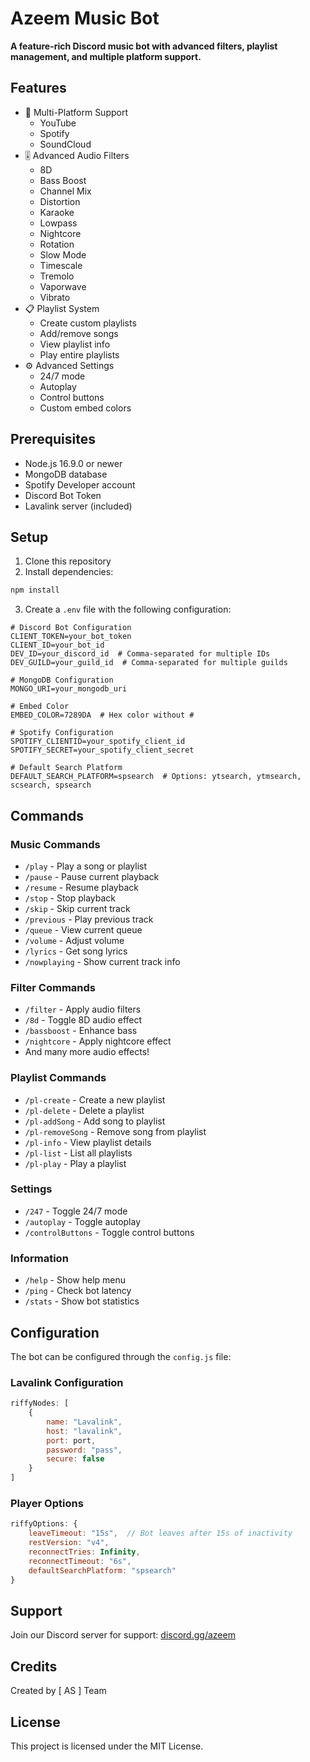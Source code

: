# Azeem Music Bot

**A feature-rich Discord music bot with advanced filters, playlist management, and multiple platform support.**

## Features

- 🎵 Multi-Platform Support
  - YouTube
  - Spotify
  - SoundCloud
- 🎚️ Advanced Audio Filters
  - 8D
  - Bass Boost
  - Channel Mix
  - Distortion
  - Karaoke
  - Lowpass
  - Nightcore
  - Rotation
  - Slow Mode
  - Timescale
  - Tremolo
  - Vaporwave
  - Vibrato
- 📋 Playlist System
  - Create custom playlists
  - Add/remove songs
  - View playlist info
  - Play entire playlists
- ⚙️ Advanced Settings
  - 24/7 mode
  - Autoplay
  - Control buttons
  - Custom embed colors

## Prerequisites

- Node.js 16.9.0 or newer
- MongoDB database
- Spotify Developer account
- Discord Bot Token
- Lavalink server (included)

## Setup

1. Clone this repository
2. Install dependencies:
```bash
npm install
```

3. Create a `.env` file with the following configuration:
```env
# Discord Bot Configuration
CLIENT_TOKEN=your_bot_token
CLIENT_ID=your_bot_id
DEV_ID=your_discord_id  # Comma-separated for multiple IDs
DEV_GUILD=your_guild_id  # Comma-separated for multiple guilds

# MongoDB Configuration
MONGO_URI=your_mongodb_uri

# Embed Color
EMBED_COLOR=7289DA  # Hex color without #

# Spotify Configuration
SPOTIFY_CLIENTID=your_spotify_client_id
SPOTIFY_SECRET=your_spotify_client_secret

# Default Search Platform
DEFAULT_SEARCH_PLATFORM=spsearch  # Options: ytsearch, ytmsearch, scsearch, spsearch
```

## Commands

### Music Commands
- `/play` - Play a song or playlist
- `/pause` - Pause current playback
- `/resume` - Resume playback
- `/stop` - Stop playback
- `/skip` - Skip current track
- `/previous` - Play previous track
- `/queue` - View current queue
- `/volume` - Adjust volume
- `/lyrics` - Get song lyrics
- `/nowplaying` - Show current track info

### Filter Commands
- `/filter` - Apply audio filters
- `/8d` - Toggle 8D audio effect
- `/bassboost` - Enhance bass
- `/nightcore` - Apply nightcore effect
- And many more audio effects!

### Playlist Commands
- `/pl-create` - Create a new playlist
- `/pl-delete` - Delete a playlist
- `/pl-addSong` - Add song to playlist
- `/pl-removeSong` - Remove song from playlist
- `/pl-info` - View playlist details
- `/pl-list` - List all playlists
- `/pl-play` - Play a playlist

### Settings
- `/247` - Toggle 24/7 mode
- `/autoplay` - Toggle autoplay
- `/controlButtons` - Toggle control buttons

### Information
- `/help` - Show help menu
- `/ping` - Check bot latency
- `/stats` - Show bot statistics

## Configuration

The bot can be configured through the `config.js` file:

### Lavalink Configuration
```javascript
riffyNodes: [
    {
        name: "Lavalink",
        host: "lavalink",
        port: port,
        password: "pass",
        secure: false
    }
]
```

### Player Options
```javascript
riffyOptions: {
    leaveTimeout: "15s",  // Bot leaves after 15s of inactivity
    restVersion: "v4",
    reconnectTries: Infinity,
    reconnectTimeout: "6s",
    defaultSearchPlatform: "spsearch"
}
```

## Support

Join our Discord server for support: [discord.gg/azeem](https://discord.gg/xRW5rdAvs5)

## Credits

Created by [ AS ] Team

## License

This project is licensed under the MIT License.
